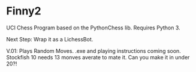 # Finny2
UCI Chess Program based on the PythonChess lib. Requires Python 3.

Next Step: Wrap it as a LichessBot.

V.01: Plays Random Moves. .exe and playing instructions coming soon. Stockfish 10 needs 13 monves averate to mate it. Can you make it in under 20?!
